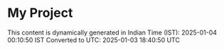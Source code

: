 # My Project

This content is dynamically generated in Indian Time (IST): 2025-01-04 00:10:50 IST
Converted to UTC: 2025-01-03 18:40:50 UTC
